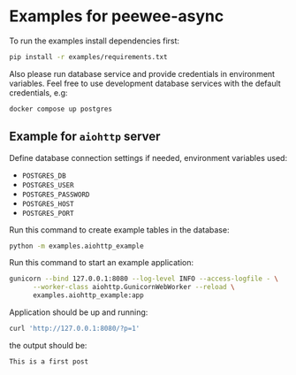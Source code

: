 Examples for peewee-async
=========================

To run the examples install dependencies first:

```bash
pip install -r examples/requirements.txt
```

Also please run database service and provide credentials in environment variables.
Feel free to use development database services with the default credentials, e.g:

```bash
docker compose up postgres
```

## Example for `aiohttp` server


Define database connection settings if needed, environment variables used:

- `POSTGRES_DB`
- `POSTGRES_USER`
- `POSTGRES_PASSWORD`
- `POSTGRES_HOST`
- `POSTGRES_PORT`

Run this command to create example tables in the database:

```bash
python -m examples.aiohttp_example
```

Run this command to start an example application:

```bash
gunicorn --bind 127.0.0.1:8080 --log-level INFO --access-logfile - \
      --worker-class aiohttp.GunicornWebWorker --reload \
      examples.aiohttp_example:app
```

Application should be up and running:

```bash
curl 'http://127.0.0.1:8080/?p=1'
```

the output should be:

```
This is a first post
```
